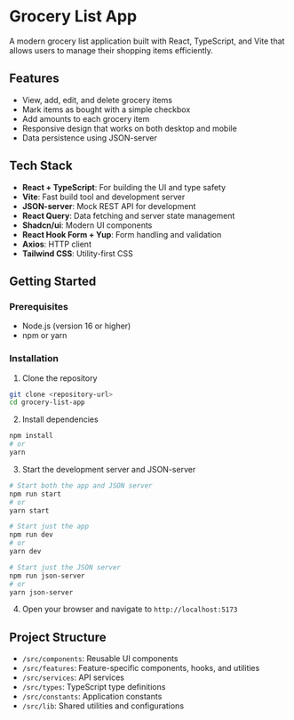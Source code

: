 # Grocery List App

A modern grocery list application built with React, TypeScript, and Vite that allows users to manage their shopping items efficiently.

## Features

- View, add, edit, and delete grocery items
- Mark items as bought with a simple checkbox
- Add amounts to each grocery item
- Responsive design that works on both desktop and mobile
- Data persistence using JSON-server

## Tech Stack

- **React + TypeScript**: For building the UI and type safety
- **Vite**: Fast build tool and development server
- **JSON-server**: Mock REST API for development
- **React Query**: Data fetching and server state management
- **Shadcn/ui**: Modern UI components
- **React Hook Form + Yup**: Form handling and validation
- **Axios**: HTTP client
- **Tailwind CSS**: Utility-first CSS

## Getting Started

### Prerequisites

- Node.js (version 16 or higher)
- npm or yarn

### Installation

1. Clone the repository

```bash
git clone <repository-url>
cd grocery-list-app
```

2. Install dependencies

```bash
npm install
# or
yarn
```

3. Start the development server and JSON-server

```bash
# Start both the app and JSON server
npm run start
# or
yarn start

# Start just the app
npm run dev
# or
yarn dev

# Start just the JSON server
npm run json-server
# or
yarn json-server
```

4. Open your browser and navigate to `http://localhost:5173`

## Project Structure

- `/src/components`: Reusable UI components
- `/src/features`: Feature-specific components, hooks, and utilities
- `/src/services`: API services
- `/src/types`: TypeScript type definitions
- `/src/constants`: Application constants
- `/src/lib`: Shared utilities and configurations
